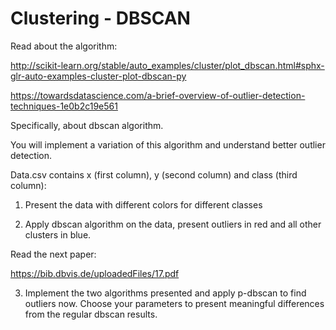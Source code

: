 # Clustering - DBSCAN

Read about the algorithm:

http://scikit-learn.org/stable/auto_examples/cluster/plot_dbscan.html#sphx-glr-auto-examples-cluster-plot-dbscan-py

https://towardsdatascience.com/a-brief-overview-of-outlier-detection-techniques-1e0b2c19e561 

Specifically, about dbscan algorithm.

You will implement a variation of this algorithm and understand better outlier detection.

Data.csv contains x (first column), y (second column) and class (third column):

1.	Present the data with different colors for different classes

2.	Apply dbscan algorithm on the data, present outliers in red and all other clusters in blue.

Read the next paper:

https://bib.dbvis.de/uploadedFiles/17.pdf 

3.	Implement the two algorithms presented and apply p-dbscan to find outliers now. Choose your parameters to present meaningful differences from the regular dbscan results.


